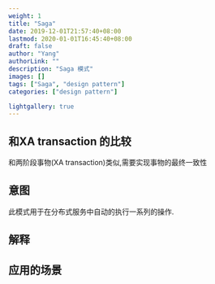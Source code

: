 ```yaml
---
weight: 1
title: "Saga"
date: 2019-12-01T21:57:40+08:00
lastmod: 2020-01-01T16:45:40+08:00
draft: false
author: "Yang"
authorLink: ""
description: "Saga 模式"
images: []
tags: ["Saga", "design pattern"]
categories: ["design pattern"]

lightgallery: true
---
```


## 和XA transaction 的比较

和两阶段事物(XA transaction)类似,需要实现事物的最终一致性

## 意图
此模式用于在分布式服务中自动的执行一系列的操作.

## 解释


## 应用的场景
